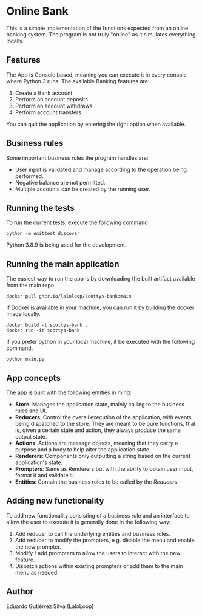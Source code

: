 # Online Bank

This is a simple implementation of the functions expected from an online banking system. The program is not truly 
"online" as it simulates everything locally.

## Features

The App is Console based, meaning you can execute it in every console where Python 3 runs.
The available Banking features are:

1. Create a Bank account
2. Perform an account deposits
3. Perform an account withdraws
4. Perform account transfers

You can quit the application by entering the right option when available.

## Business rules

Some important business rules the program handles are:

* User input is validated and manage according to the operation being performed.
* Negative balance are not permitted.
* Multiple accounts can be created by the running user.

## Running the tests

To run the current tests, execute the following command

```shell
python -m unittest discover
```

Python 3.8.9 is being used for the development.

## Running the main application

The easiest way to run the app is by downloading the built artifact available from the main repo:

```shell
docker pull ghcr.io/laloloop/scottys-bank:main
```

If Docker is available in your machine, you can run it by building the docker image locally.
```shell
docker build -t scottys-bank .
docker run -it scottys-bank
```

If you prefer python in your local machine, it be executed with the following command.

```shell
python main.py
```

## App concepts

The app is built with the following entities in mind:

* **Store**: Manages the application state, mainly calling to the business rules and UI.
* **Reducers**: Control the overall execution of the application, with events being dispatched to the store. They are meant 
to be pure functions, that is, given a certain state and action, they always produce the same output state.
* **Actions**: Actions are message objects, meaning that they carry a purpose and a body to help alter the application 
state.
* **Renderers**: Components only outputting a string based on the current application's state.
* **Prompters**: Same as Renderers but with the ability to obtain user input, format it and validate it.
* **Entities**: Contain the business rules to be called by the _Reducers_.

## Adding new functionality

To add new functionality consisting of a business rule and an interface to allow the user to execute it is generally 
done in the following way:

1. Add reducer to call the underlying entities and business rules.
2. Add reducer to modify the prompters, e.g. disable the menu and enable the new prompter.
3. Modify / add prompters to allow the users to interact with the new feature.
4. Dispatch actions within existing prompters or add them to the main menu as needed.

## Author

Eduardo Gutiérrez Silva (LaloLoop)